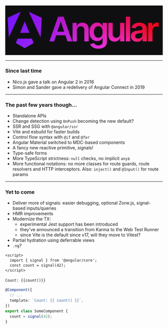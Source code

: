 <!-- .slide: class="is-module" data-background="#0f0f11" -->

![Angular](/img/angular.png)

--- 

### Since last time

- Nico.js gave a talk on Angular 2 in 2016
- Simon and Sander gave a redelivery of Angular Connect in 2019

---

### The past few years though...

- Standalone APIs
- Change detection using `OnPush` becoming the new default?
- SSR and SSG with `@angular/ssr`
- Vite and esbuild for faster builds
- Control flow syntax with `@if` and `@for`
- Angular Material switched to MDC-based components
- A fancy new reactive primitive, signals!
- Type-safe forms
- More TypeScript strictness: `null` checks, no implicit `any`s
- More functional notations: no more classes for route guards, route resolvers and HTTP interceptors. Also: `inject()` and `@Input()` for route params

---

### Yet to come

- Deliver more of signals: easier debugging, optional Zone.js, signal-based inputs/queries
- HMR improvements
- Modernize the TX:
  - experimental Jest support has been introduced
  - they've announced a transition from Karma to the Web Test Runner
  - since Vite is the default since v17, will they move to Vitest?
- Partial hydration using deferrable views
- `.ng`?

<div class="kc-columns kc-gap2">

```svelte
<script>
  import { signal } from '@angular/core';
  const count = signal(42);
</script>

Count: {{count()}}
```

```ts
@Component({
  // ...
  template: `Count: {{ count() }}`,
})
export class SomeComponent {
  count = signal(42);
}
```

</div>

